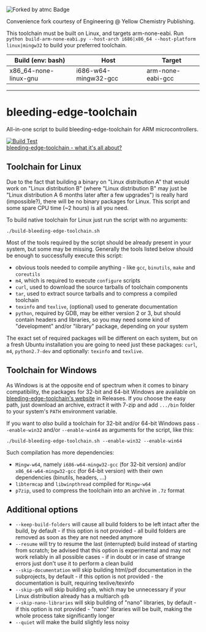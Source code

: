 ![Forked by atmc Badge](https://img.shields.io/badge/atmc-We%20forked%20this!-%23303030?labelColor=%23c80000)

Convenience fork courtesy of Engineering @ Yellow Chemistry Publishing.

This toolchain must be built on Linux, and targets arm-none-eabi.
Run `python build-arm-none-eabi.py --host-arch i686|x86_64 --host-platform linux|mingw32` to build your preferred toolchain.

| Build (env: bash)     | Host                 | Target            |
| --------------------- | -------------------- | ----------------- |
| x86_64-none-linux-gnu | i686-w64-mingw32-gcc | arm-none-eabi-gcc |

___

bleeding-edge-toolchain
=======================

All-in-one script to build bleeding-edge-toolchain for ARM microcontrollers.

[![Build Test](https://github.com/FreddieChopin/bleeding-edge-toolchain/actions/workflows/build-test.yml/badge.svg)](https://github.com/FreddieChopin/bleeding-edge-toolchain/actions/workflows/build-test.yml)<br/>
[bleeding-edge-toolchain - what it's all about?](https://freddiechopin.info/en/articles/35-arm/87-bleeding-edge-toolchain-o-co-chodzi)

Toolchain for Linux
-------------------

Due to the fact that building a binary on "Linux distribution A" that would work on "Linux distribution B" (where
"Linux distribution B" may just be "Linux distribution A 6 months later after a few upgrades") is really hard
(impossible?), there will be no binary packages for Linux. This script and some spare CPU time (~2 hours) is all you
need.

To build native toolchain for Linux just run the script with no arguments:

`./build-bleeding-edge-toolchain.sh`

Most of the tools required by the script should be already present in your system, but some may be missing. Generally
the tools listed below should be enough to successfully execute this script:
- obvious tools needed to compile anything - like `gcc`, `binutils`, `make` and `coreutils`
- `m4`, which is required to execute `configure` scripts
- `curl`, used to download the source tarballs of toolchain components
- `tar`, used to extract source tarballs and to compress a compiled toolchain
- `texinfo` and `texlive`, (optional) used to generate documentation
- `python`, required by GDB, may be either version 2 or 3, but should contain headers and libraries, so you may need
some kind of "development" and/or "library" package, depending on your system

The exact set of required packages will be different on each system, but on a fresh Ubuntu installation you are going
to need just these packages: `curl`, `m4`, `python2.7-dev` and optionally: `texinfo` and `texlive`.

Toolchain for Windows
---------------------

As Windows is at the opposite end of spectrum when it comes to binary compatibility, the packages for 32-bit and 64-bit
Windows are available on [bleeding-edge-toolchain's website](https://github.com/FreddieChopin/bleeding-edge-toolchain)
in Releases. If you choose the easy path, just download an archive, extract it with 7-zip and add `.../bin` folder to
your system's `PATH` environment variable.

If you want to _also_ build a toolchain for 32-bit and/or 64-bit Windows pass `--enable-win32` and/or `--enable-win64`
as arguments for the script, like this:

`./build-bleeding-edge-toolchain.sh --enable-win32 --enable-win64`

Such compilation has more dependencies:
- `Mingw-w64`, namely `i686-w64-mingw32-gcc` (for 32-bit version) and/or `x86_64-w64-mingw32-gcc` (for 64-bit version)
with their own dependencies (binutils, headers, ...)
- `libtermcap` and `libwinpthread` compiled for `Mingw-w64`
- `p7zip`, used to compress the toolchain into an archive in `.7z` format

Additional options
------------------

- `--keep-build-folders` will cause all build folders to be left intact after the build, by default - if this option is
not provided - all build folders are removed as soon as they are not needed anymore
- `--resume` will try to resume the last (interrupted) build instead of starting from scratch; be advised that this
option is experimental and may not work reliably in all possible cases - if in doubt or in case of strange errors just
don't use it to perform a clean build
- `--skip-documentation` will skip building html/pdf documentation in the subprojects, by default - if this option is
not provided - the documentation is built, requiring texlive/texinfo
- `--skip-gdb` will skip building `gdb`, which may be unnecessary if your Linux distribution already has a multiarch
`gdb`
- `--skip-nano-libraries` will skip building of "nano" libraries, by default - if this option is not provided - "nano"
libraries will be built, making the whole process take significantly longer
- `--quiet` will make the build slightly less noisy

